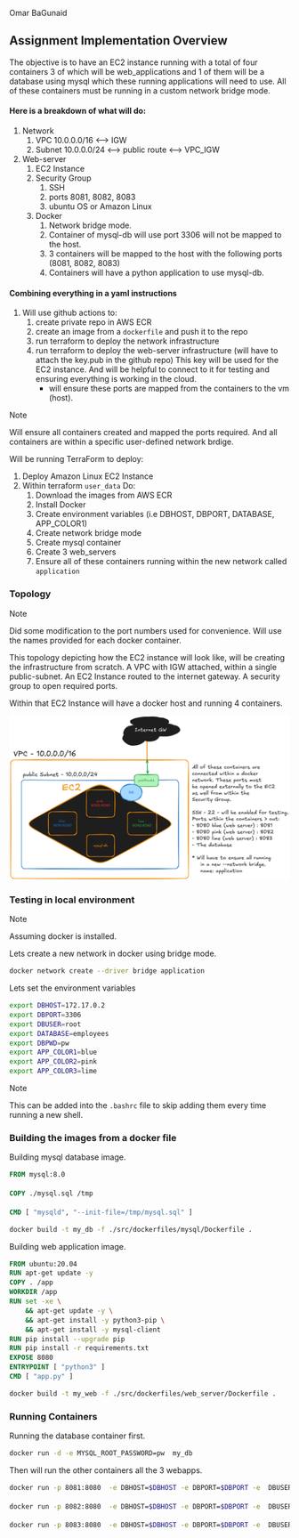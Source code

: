 Omar BaGunaid
## Assignment Implementation Overview
The objective is to have an EC2 instance running with a total of four containers 3 of which will be web_applications and 1 of them will be a database using mysql which these running applications will need to use. All of these containers must be running in a custom network bridge mode.
#### Here is a breakdown of what will do:
1. Network
	1. VPC 10.0.0.0/16 <--> IGW
	2. Subnet 10.0.0.0/24 <--> public route <--> VPC_IGW
2. Web-server
	1. EC2 Instance
	2. Security Group
		1. SSH
		2. ports 8081, 8082, 8083
		3. ubuntu OS or Amazon Linux
	3. Docker
		1. Network bridge mode.
		2. Container of mysql-db will use port 3306 will not be mapped to the host.
		3. 3 containers will be mapped to the host with the following ports (8081, 8082, 8083)
		4. Containers will have a python application to use mysql-db.

#### Combining everything in a yaml instructions
1. Will use github actions to:
	1. create private repo in AWS ECR
	2. create an image from a `dockerfile` and push it to the repo
	3. run terraform to deploy the network infrastructure
	4. run terraform to deploy the web-server infrastructure (will have to attach the key.pub in the github repo) This key will be used for the EC2 instance. And will be helpful to connect to it for testing and ensuring everything is working in the cloud.
		-  will ensure these ports are mapped from the containers to the vm (host).

>[!NOTE]
>Will ensure all containers created and mapped the ports required. And all containers are within a specific user-defined network brdige.

Will be running TerraForm to deploy:
1. Deploy Amazon Linux EC2 Instance
2. Within terraform `user_data` Do:
	1. Download the images from AWS ECR
	2. Install Docker
	3. Create environment variables (i.e DBHOST, DBPORT, DATABASE, APP_COLOR1)
	4. Create network bridge mode
	5. Create mysql container
	6. Create 3 web_servers
	7. Ensure all of these containers running within the new network called `application`
### Topology

>[!NOTE]
>Did some modification to the port numbers used for convenience. Will use the names provided for each docker container.

This topology depicting how the EC2 instance will look like, will be creating the infrastructure from scratch. A VPC with IGW attached, within a single public-subnet. An EC2 Instance routed to the internet gateway. A security group to open required ports.

Within that EC2 Instance will have a docker host and running 4 containers.

![](./screenshots/Pasted%20image%2020250130153001.png)
### Testing in local environment

>[!NOTE]
>Assuming docker is installed.

Lets create a new network in docker using bridge mode.

```bash
docker network create --driver bridge application
```

Lets set the environment variables

```bash
export DBHOST=172.17.0.2
export DBPORT=3306
export DBUSER=root
export DATABASE=employees
export DBPWD=pw
export APP_COLOR1=blue
export APP_COLOR2=pink
export APP_COLOR3=lime
```

>[!NOTE]
>This can be added into the `.bashrc` file to skip adding them every time running a new shell.
### Building the images from a docker file

Building mysql database image.

```dockerfile
FROM mysql:8.0

COPY ./mysql.sql /tmp

CMD [ "mysqld", "--init-file=/tmp/mysql.sql" ]
```

```bash
docker build -t my_db -f ./src/dockerfiles/mysql/Dockerfile .
```

Building web application image.

```dockerfile
FROM ubuntu:20.04
RUN apt-get update -y
COPY . /app
WORKDIR /app
RUN set -xe \
    && apt-get update -y \
    && apt-get install -y python3-pip \
    && apt-get install -y mysql-client 
RUN pip install --upgrade pip
RUN pip install -r requirements.txt
EXPOSE 8080
ENTRYPOINT [ "python3" ]
CMD [ "app.py" ]
```

```bash
docker build -t my_web -f ./src/dockerfiles/web_server/Dockerfile .
```
### Running Containers

Running the database container first.

```bash
docker run -d -e MYSQL_ROOT_PASSWORD=pw  my_db
```

Then will run the other containers all the 3 webapps.

```bash
docker run -p 8081:8080  -e DBHOST=$DBHOST -e DBPORT=$DBPORT -e  DBUSER=$DBUSER -e DBPWD=$DBPWD -e APP_COLOR=$APP_COLOR1 -e DATABASE=$DATABASE my_app

docker run -p 8082:8080  -e DBHOST=$DBHOST -e DBPORT=$DBPORT -e  DBUSER=$DBUSER -e DBPWD=$DBPWD -e APP_COLOR=$APP_COLOR2 -e DATABASE=$DATABASE my_app

docker run -p 8083:8080  -e DBHOST=$DBHOST -e DBPORT=$DBPORT -e  DBUSER=$DBUSER -e DBPWD=$DBPWD -e APP_COLOR=$APP_COLOR3 -e DATABASE=$DATABASE my_app
```
